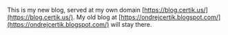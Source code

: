 <!--
.. title: New Blog
.. slug: new-blog
.. date: 2019-04-04 17:43:30 UTC
.. tags: 
.. category: 
.. link: 
.. description: 
.. type: text
-->

This is my new blog, served at my own domain
[https://blog.certik.us/](https://blog.certik.us/).
My old blog at
[https://ondrejcertik.blogspot.com/](https://ondrejcertik.blogspot.com/) will stay there.
